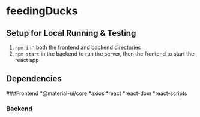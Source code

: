 # feedingDucks

## Setup for Local Running & Testing
1. `npm i` in both the frontend and backend directories
2. `npm start` in the backend to run the server, then the frontend to start the react app


## Dependencies
###Frontend
*@material-ui/core
*axios
*react
*react-dom
*react-scripts


### Backend
